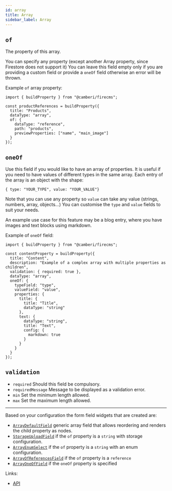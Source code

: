 ```yaml
---
id: array
title: Array
sidebar_label: Array
---
```


##  `of`

The property of this array.

You can specify any property (except another Array property, since
Firestore does not support it)
You can leave this field empty only if you are providing a custom field or
provide a `oneOf` field otherwise an error will be thrown.

Example `of` array property:
```tsx
import { buildProperty } from "@camberi/firecms";

const productReferences = buildProperty({
  title: "Products",
  dataType: "array",
  of: {
    dataType: "reference",
    path: "products",
    previewProperties: ["name", "main_image"]
  }
});
```

##  `oneOf`

Use this field if you would like to have an array of properties.
It is useful if you need to have values of different types in the same
array.
Each entry of the array is an object with the shape:
```
{ type: "YOUR_TYPE", value: "YOUR_VALUE"}
```
Note that you can use any property so `value` can take any value (strings,
numbers, array, objects...)
You can customise the `type` and `value` fields to suit your needs.

An example use case for this feature may be a blog entry, where you have
images and text blocks using markdown.

Example of `oneOf` field:
```tsx
import { buildProperty } from "@camberi/firecms";

const contentProperty = buildProperty({
  title: "Content",
  description: "Example of a complex array with multiple properties as children",
  validation: { required: true },
  dataType: "array",
  oneOf: {
    typeField: "type",
    valueField: "value",
    properties: {
      title: {
        title: "Title",
        dataType: "string"
      },
      text: {
        dataType: "string",
        title: "Text",
        config: {
          markdown: true
        }
      }
    }
  }
});
```

## `validation`

* `required` Should this field be compulsory.
* `requiredMessage` Message to be displayed as a validation error.
* `min` Set the minimum length allowed.
* `max` Set the maximum length allowed.

---

Based on your configuration the form field widgets that are created are:
- [`ArrayDefaultField`](../../api/functions/arraydefaultfield) generic array field that allows reordering and renders
  the child property as nodes.
- [`StorageUploadField`](../../api/functions/storageuploadfield) if the `of` property is a `string` with storage configuration.
- [`ArrayEnumSelect`](../../api/functions/arrayenumselect) if the `of` property is a `string` with an enum configuration.
- [`ArrayOfReferencesField`](../../api/functions/arrayofreferencesfield) if the `of` property is a `reference`
- [`ArrayOneOfField`](../../api/functions/arrayoneoffield) if the `oneOf` property is specified

Links:
- [API](../../api/interfaces/arrayproperty)


